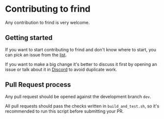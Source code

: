 # Contributing to frind

Any contribution to frind is very welcome.

## Getting started

If you want to start contributing to frind and don't know where to start, you can pick an issue from
the [list](https://github.com/frin-network/frind/issues).

If you want to make a big change it's better to discuss it first by opening an issue or talk about it in
[Discord](https://discord.gg/WmGhhzk) to avoid duplicate work.

## Pull Request process

Any pull request should be opened against the development branch `dev`.

All pull requests should pass the checks written in `build_and_test.sh`, so it's recommended to run this script before
submitting your PR.